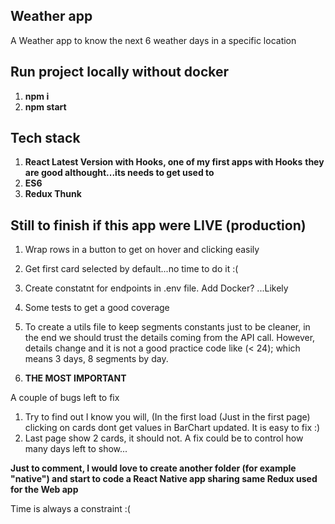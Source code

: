 ## Weather app

A Weather app to know the next 6 weather days in a specific location

## Run project locally without docker

1. **npm i**
2. **npm start**


## Tech stack

1. **React Latest Version with Hooks, one of my first apps with Hooks**
   **they are good althought...its needs to get used to**
2. **ES6**
2. **Redux Thunk**

## Still to finish if this app were LIVE (production)

1. Wrap rows in a button to get on hover and clicking easily
2. Get first card selected by default...no time to do it :(
2. Create constatnt for endpoints in .env file. Add Docker? ...Likely
3. Some tests to get a good coverage
4. To create a utils file to keep segments constants just to be cleaner, in the end we should trust the details coming from the API call. However, details change and it is not a good practice code like (< 24); which means 3 days, 8 segments by day.

5. **THE MOST IMPORTANT**

A couple of bugs left to fix

1. Try to find out I know you will, (In the first load (Just in the first page) clicking on cards dont get values in BarChart updated. 
   It is easy to fix :)
2. Last page show 2 cards, it should not. A fix could be to control how many days left to show...

**Just to comment, I would love to create another folder (for example "native") and start to
code a React Native app sharing same Redux used for the Web app**

Time is always a constraint :( 
